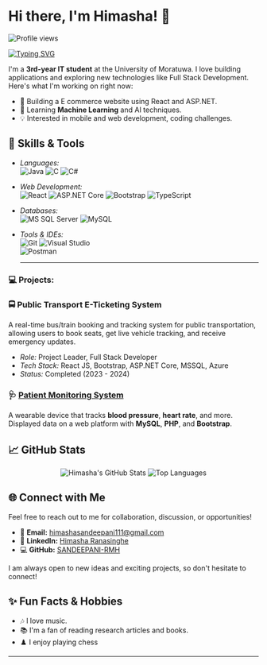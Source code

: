 # Hi there, I'm Himasha! 👋

<!-- Dynamic Profile Views Counter -->
<p align="left"> <img src="https://komarev.com/ghpvc/?username=Himasha&label=Profile%20views&color=0e75b6&style=flat" alt="Profile views" /> </p>

<!-- Typing Animation -->
[![Typing SVG](https://readme-typing-svg.herokuapp.com?color=%2336BCF7&lines=Welcome+to+my+GitHub+Profile!;I+am+a+Passionate+Developer;I+love+working+with+Web+Development)](https://git.io/typing-svg)

<!-- Intro -->
I'm a **3rd-year IT student** at the University of Moratuwa. I love building applications and exploring new technologies like Full Stack Development. Here's what I'm working on right now:

- 🚀 Building a E commerce website using React and ASP.NET.
- 🌱 Learning **Machine Learning** and AI techniques.
- 💡 Interested in mobile and web development, coding challenges.

## 🚀 Skills & Tools
- *Languages:*  
  ![Java](https://img.shields.io/badge/Java-%23ED8B00.svg?style=for-the-badge&logo=java&logoColor=white)
  ![C](https://img.shields.io/badge/C-%2300599C.svg?style=for-the-badge&logo=c&logoColor=white)
  ![C#](https://img.shields.io/badge/C%23-%23239120.svg?style=for-the-badge&logo=c-sharp&logoColor=white)

- *Web Development:*  
  ![React](https://img.shields.io/badge/React-%2320232a.svg?style=for-the-badge&logo=react&logoColor=%2361DAFB) 
  ![ASP.NET Core](https://img.shields.io/badge/ASP.NET%20Core-512BD4?style=for-the-badge&logo=dotnet&logoColor=white) 
  ![Bootstrap](https://img.shields.io/badge/Bootstrap-%23563D7C.svg?style=for-the-badge&logo=bootstrap&logoColor=white) 
  ![TypeScript](https://img.shields.io/badge/TypeScript-%23007ACC.svg?style=for-the-badge&logo=typescript&logoColor=white)

- *Databases:*  
  ![MS SQL Server](https://img.shields.io/badge/Microsoft%20SQL%20Server-CC2927?style=for-the-badge&logo=microsoft%20sql%20server&logoColor=white)
  ![MySQL](https://img.shields.io/badge/MySQL-005C84?style=for-the-badge&logo=mysql&logoColor=white)

- *Tools & IDEs:*  
  ![Git](https://img.shields.io/badge/Git-%23F05033.svg?style=for-the-badge&logo=git&logoColor=white)
  ![Visual Studio](https://img.shields.io/badge/Visual_Studio-5C2D91.svg?style=for-the-badge&logo=visual-studio&logoColor=white)  
  ![Postman](https://img.shields.io/badge/Postman-FF6C37?style=for-the-badge&logo=postman&logoColor=white)

  ---


### 💻 Projects:
### 🚍 Public Transport E-Ticketing System  
A real-time bus/train booking and tracking system for public transportation, allowing users to book seats, get live vehicle tracking, and receive emergency updates.

- *Role:* Project Leader, Full Stack Developer
- *Tech Stack:* React JS, Bootstrap, ASP.NET Core, MSSQL, Azure
- *Status:* Completed (2023 - 2024)

### 🩺 [Patient Monitoring System](#)
A wearable device that tracks **blood pressure**, **heart rate**, and more. Displayed data on a web platform with **MySQL**, **PHP**, and **Bootstrap**.

## 📈 GitHub Stats

<p align="center">
  <img src="https://github-readme-stats.vercel.app/api?username=SANDEEPANI-RMH&show_icons=true&theme=radical" alt="Himasha's GitHub Stats" />
  <img src="https://github-readme-stats.vercel.app/api/top-langs/?username=SANDEEPANI-RMH&layout=compact&theme=radical" alt="Top Languages" />
</p>

## 🌐 Connect with Me

Feel free to reach out to me for collaboration, discussion, or opportunities!

- 📧 **Email:** [himashasandeepani111@gmail.com](mailto:himashasandeepani111@gmail.com)
- 💼 **LinkedIn:** [Himasha Ranasinghe](https://www.linkedin.com/in/himasha-ranasinghe-913878271/)
- 💻 **GitHub:** [SANDEEPANI-RMH](https://github.com/SANDEEPANI-RMH)

I am always open to new ideas and exciting projects, so don't hesitate to connect!


## ✨ Fun Facts & Hobbies

- 🎶 I love music.
- 📚 I'm a fan of reading research articles and books.
- ♟️ I enjoy playing chess 





---

